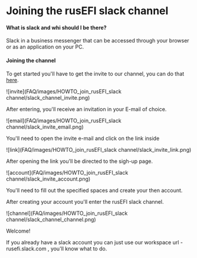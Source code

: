 # Joining the rusEFI slack channel

#### What is slack and whi should I be there?

Slack in a business messenger that can be accessed through your browser or as an application on your PC. 

#### Joining the channel

To get started you'll have to get the invite to our channel, you can do that [here](https://rusefi.com/slack/).

![invite](FAQ/images/HOWTO_join_rusEFI_slack channel/slack_channel_invite.png) 

After entering, you'll receive an invitation in your E-mail of choice.

![email](FAQ/images/HOWTO_join_rusEFI_slack channel/slack_invite_email.png)

You'll need to open the invite e-mail and click on the link inside

![link](FAQ/images/HOWTO_join_rusEFI_slack channel/slack_invite_link.png)

After opening the link you'll be directed to the sigh-up page.

![account](FAQ/images/HOWTO_join_rusEFI_slack channel/slack_invite_account.png)

You'll need to fill out the specified spaces and create your then account.

After creating your account you'll enter the rusEFI slack channel.

![channel](FAQ/images/HOWTO_join_rusEFI_slack channel/slack_channel_channel.png)

Welcome!

If you already have a slack account you can just use our workspace url - rusefi.slack.com , you'll know what to do.